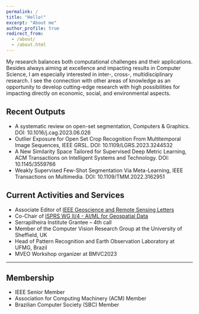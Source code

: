 ```yaml
---
permalink: /
title: "Hello!"
excerpt: "About me"
author_profile: true
redirect_from: 
  - /about/
  - /about.html
---
```


My research balances both computational challenges and their applications. Besides always aiming at excellence and impacting results in Computer Science, I am especially interested in inter-, cross-, multidisciplinary research. I see the connection with other areas of knowledge as an opportunity to develop cutting-edge research with high possibilities for impacting directly on economic, social, and environmental aspects.

Recent Outputs
------

* A systematic review on open-set segmentation, Computers & Graphics. DOI: 10.1016/j.cag.2023.06.026
* Outlier Exposure for Open Set Crop Recognition From Multitemporal Image Sequences, IEEE GRSL. DOI: 10.1109/LGRS.2023.3244532
* A New Similarity Space Tailored for Supervised Deep Metric Learning, ACM Transactions on Intelligent Systems and Technology. DOI: 10.1145/3559766
* Weakly Supervised Few-Shot Segmentation Via Meta-Learning, IEEE Transactions on Multimedia. DOI: 10.1109/TMM.2022.3162951

Current Activities and Services
------

* Associate Editor of [IEEE Geoscience and Remote Sensing Letters]('https://ieeexplore.ieee.org/xpl/RecentIssue.jsp?punumber=8859')
* Co-Chair of [ISPRS WG II/4 - AI/ML for Geospatial Data]('https://www2.isprs.org/commissions/comm2/wg4/')
* Serrapilheira Institute Grantee – 4th call
* Member of the Computer Vision Research Group at the University of Sheffield, UK
* Head of Pattern Recognition and Earth Observation Laboratory at UFMG, Brazil
* MVEO Workshop organizer at BMVC2023

---

Membership 
------
* IEEE Senior Member
* Association for Computing Machinery (ACM) Member
* Brazilian Computer Society (SBC) Member
